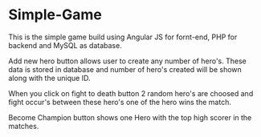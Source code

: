 # Simple-Game

This is the simple game build using Angular JS for fornt-end, PHP for backend and MySQL as database. 

Add new hero button allows user to create any number of hero's. These data is stored in database and number of hero's created will be shown along with the unique ID.

When you click on fight to death button 2 random hero's are choosed and fight occur's between these hero's one of the hero wins the match.

Become Champion button shows one Hero with the top high scorer in the matches.
